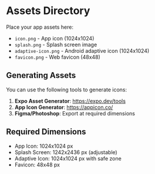 # Assets Directory

Place your app assets here:

- `icon.png` - App icon (1024x1024)
- `splash.png` - Splash screen image
- `adaptive-icon.png` - Android adaptive icon (1024x1024)
- `favicon.png` - Web favicon (48x48)

## Generating Assets

You can use the following tools to generate icons:

1. **Expo Asset Generator**: https://expo.dev/tools
2. **App Icon Generator**: https://appicon.co/
3. **Figma/Photoshop**: Export at required dimensions

## Required Dimensions

- App Icon: 1024x1024 px
- Splash Screen: 1242x2436 px (adjustable)
- Adaptive Icon: 1024x1024 px with safe zone
- Favicon: 48x48 px
